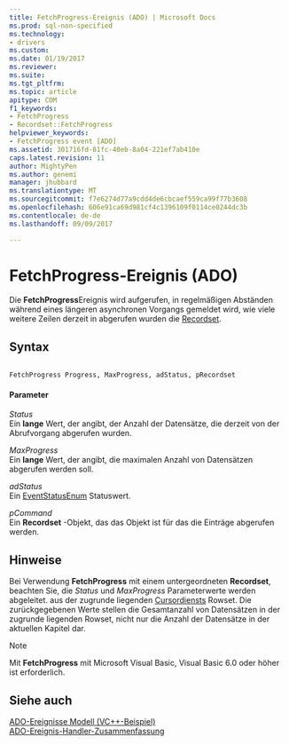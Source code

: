 ```yaml
---
title: FetchProgress-Ereignis (ADO) | Microsoft Docs
ms.prod: sql-non-specified
ms.technology:
- drivers
ms.custom: 
ms.date: 01/19/2017
ms.reviewer: 
ms.suite: 
ms.tgt_pltfrm: 
ms.topic: article
apitype: COM
f1_keywords:
- FetchProgress
- Recordset::FetchProgress
helpviewer_keywords:
- FetchProgress event [ADO]
ms.assetid: 301716fd-81fc-40eb-8a04-221ef7ab410e
caps.latest.revision: 11
author: MightyPen
ms.author: genemi
manager: jhubbard
ms.translationtype: MT
ms.sourcegitcommit: f7e6274d77a9cdd4de6cbcaef559ca99f77b3608
ms.openlocfilehash: 606e91ca69d981cf4c1396109f0114ce0244dc3b
ms.contentlocale: de-de
ms.lasthandoff: 09/09/2017

---
```

# <a name="fetchprogress-event-ado"></a>FetchProgress-Ereignis (ADO)
Die **FetchProgress**Ereignis wird aufgerufen, in regelmäßigen Abständen während eines längeren asynchronen Vorgangs gemeldet wird, wie viele weitere Zeilen derzeit in abgerufen wurden die [Recordset](../../../ado/reference/ado-api/recordset-object-ado.md).  
  
## <a name="syntax"></a>Syntax  
  
```  
  
FetchProgress Progress, MaxProgress, adStatus, pRecordset  
```  
  
#### <a name="parameters"></a>Parameter  
 *Status*  
 Ein **lange** Wert, der angibt, der Anzahl der Datensätze, die derzeit von der Abrufvorgang abgerufen wurden.  
  
 *MaxProgress*  
 Ein **lange** Wert, der angibt, die maximalen Anzahl von Datensätzen abgerufen werden soll.  
  
 *adStatus*  
 Ein [EventStatusEnum](../../../ado/reference/ado-api/eventstatusenum.md) Statuswert.  
  
 *pCommand*  
 Ein **Recordset** -Objekt, das das Objekt ist für das die Einträge abgerufen werden.  
  
## <a name="remarks"></a>Hinweise  
 Bei Verwendung **FetchProgress** mit einem untergeordneten **Recordset**, beachten Sie, die *Status* und *MaxProgress* Parameterwerte werden abgeleitet. aus der zugrunde liegenden [Cursordiensts](../../../ado/guide/appendixes/microsoft-cursor-service-for-ole-db-ado-service-component.md) Rowset. Die zurückgegebenen Werte stellen die Gesamtanzahl von Datensätzen in der zugrunde liegenden Rowset, nicht nur die Anzahl der Datensätze in der aktuellen Kapitel dar.  
  
> [!NOTE]
>  Mit **FetchProgress** mit Microsoft Visual Basic, Visual Basic 6.0 oder höher ist erforderlich.  
  
## <a name="see-also"></a>Siehe auch  
 [ADO-Ereignisse Modell (VC++-Beispiel)](../../../ado/reference/ado-api/ado-events-model-example-vc.md)   
 [ADO-Ereignis-Handler-Zusammenfassung](../../../ado/guide/data/ado-event-handler-summary.md)
